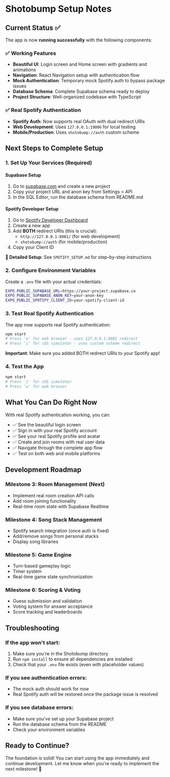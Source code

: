 # Shotobump Setup Notes

## Current Status ✅

The app is now **running successfully** with the following components:

### ✅ Working Features
- **Beautiful UI**: Login screen and Home screen with gradients and animations
- **Navigation**: React Navigation setup with authentication flow
- **Mock Authentication**: Temporary mock Spotify auth to bypass package issues
- **Database Schema**: Complete Supabase schema ready to deploy
- **Project Structure**: Well-organized codebase with TypeScript

### ✅ Real Spotify Authentication
- **Spotify Auth**: Now supports real OAuth with dual redirect URIs
- **Web Development**: Uses `127.0.0.1:19006` for local testing
- **Mobile/Production**: Uses `shotobump://auth` custom scheme

## Next Steps to Complete Setup

### 1. Set Up Your Services (Required)

#### Supabase Setup
1. Go to [supabase.com](https://supabase.com) and create a new project
2. Copy your project URL and anon key from Settings > API
3. In the SQL Editor, run the database schema from README.md

#### Spotify Developer Setup
1. Go to [Spotify Developer Dashboard](https://developer.spotify.com/dashboard)
2. Create a new app
3. Add **BOTH** redirect URIs (this is crucial):
   - `http://127.0.0.1:8081/` (for web development)
   - `shotobump://auth` (for mobile/production)
4. Copy your Client ID

**📖 Detailed Setup**: See `SPOTIFY_SETUP.md` for step-by-step instructions

### 2. Configure Environment Variables

Create a `.env` file with your actual credentials:
```bash
EXPO_PUBLIC_SUPABASE_URL=https://your-project.supabase.co
EXPO_PUBLIC_SUPABASE_ANON_KEY=your-anon-key
EXPO_PUBLIC_SPOTIFY_CLIENT_ID=your-spotify-client-id
```

### 3. Test Real Spotify Authentication

The app now supports real Spotify authentication:

```bash
npm start
# Press 'w' for web browser - uses 127.0.0.1:8081 redirect
# Press 'i' for iOS simulator - uses custom scheme redirect
```

**Important**: Make sure you added BOTH redirect URIs to your Spotify app!

### 4. Test the App

```bash
npm start
# Press 'i' for iOS simulator
# Press 'w' for web browser
```

## What You Can Do Right Now

With real Spotify authentication working, you can:
- ✅ See the beautiful login screen
- ✅ Sign in with your real Spotify account
- ✅ See your real Spotify profile and avatar
- ✅ Create and join rooms with real user data
- ✅ Navigate through the complete app flow
- ✅ Test on both web and mobile platforms

## Development Roadmap

### Milestone 3: Room Management (Next)
- Implement real room creation API calls
- Add room joining functionality
- Real-time room state with Supabase Realtime

### Milestone 4: Song Stack Management
- Spotify search integration (once auth is fixed)
- Add/remove songs from personal stacks
- Display song libraries

### Milestone 5: Game Engine
- Turn-based gameplay logic
- Timer system
- Real-time game state synchronization

### Milestone 6: Scoring & Voting
- Guess submission and validation
- Voting system for answer acceptance
- Score tracking and leaderboards

## Troubleshooting

### If the app won't start:
1. Make sure you're in the Shotobump directory
2. Run `npm install` to ensure all dependencies are installed
3. Check that your `.env` file exists (even with placeholder values)

### If you see authentication errors:
- The mock auth should work for now
- Real Spotify auth will be restored once the package issue is resolved

### If you see database errors:
- Make sure you've set up your Supabase project
- Run the database schema from the README
- Check your environment variables

## Ready to Continue?

The foundation is solid! You can start using the app immediately and continue development. Let me know when you're ready to implement the next milestone! 🚀 